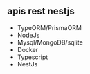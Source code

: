 ## apis rest nestjs

 - TypeORM/PrismaORM
 - NodeJs
 - Mysql/MongoDB/sqlite
 - Docker
 - Typescript
 - NestJs
